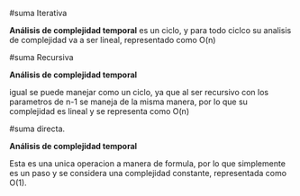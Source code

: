 #suma Iterativa

**Análisis de complejidad temporal**
es un ciclo, y para todo ciclco su analisis de complejidad va a ser lineal, representado como O(n)

#suma Recursiva

**Análisis de complejidad temporal**

igual se puede manejar como un ciclo, ya que al ser recursivo con los parametros de n-1 se maneja de la misma manera, por lo que su complejidad es lineal y se representa como O(n)

#suma directa.

**Análisis de complejidad temporal**

Esta es una unica operacion a manera de formula, por lo que simplemente es un paso y se considera una complejidad constante, representada como O(1).
